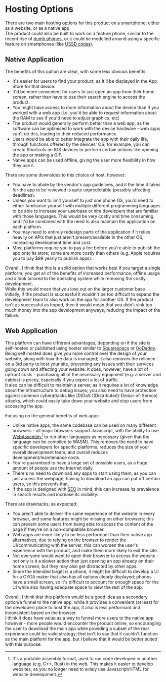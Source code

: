 # Hosting Options
There are two main hosting options for this product on a smartphone; either as a website, or as a native app.\
The product could also be built to work on a feature phone, similar to the recent rise of [dumb phones](https://www.vice.com/en/article/best-dumb-phones/), or it could be modelled around using a specific feature on smartphones (like [USSD codes](https://en.wikipedia.org/wiki/Unstructured_Supplementary_Service_Data)).

## Native Application
The benefits of this option are clear, with some less obvious benefits:
+ It's easier for users to find your product, as it'll be displayed in the App Store for that device.
+ It'd be more convenient for users to just open an app from their home screen, rather than have to use their search engine to access the product.
+ You might have access to more information about the device than if you worked with a web app (i.e. you'd be able to request information about the RAM to see if you'd need to adjust graphics, etc)
+ The product would generally perform better than a web app, as the software can be optimised to work with the device hardware - web apps can't do this, leading to their reduced performance.
+ Users would be able to better integrate the app with their daily life, through functions offered by the devices' OS; for example, you can create Shortcuts on IOS devices to perform certain actions like opening the app or making a GIF.
+ Native apps can be used offline, giving the user more flexibility in how they use it.

There are some downsides to this choice of host, however:
- You have to abide by the vendor's app guidelines, and it the time it takes for the app to be reviewed is quite unpredictable (possibly affecting deadlines).
- Unless you want to limit yourself to just one phone OS, you'd need to either familiarise yourself with mulitple different programming languages to be able to increase your userbase or hire developers that are familiar with those languages. This would be very costly and time consuming, and it'd be combined with the need to also maintain the application on each platform.
- You may need to entirely redesign parts of the application if it relies heavily on APIs that just aren't present/available in the other OS, increasing development time and cost.
- Most platforms require you to pay a fee before you're able to publish the app onto its store; some are more costly than others (e.g. Apple requires you to pay $99 yearly to publish apps).

Overall, I think that this is a solid option that works best if you target a single platform; you get all of the benefits of increased performance, offline usage and a look tailored to the operating system while removing the costly development.\
While this would mean that you lose out on the larger customer base initially, if the product is successful it wouldn't be too difficult to expand the development team to also work on the app for another OS. If the product isn't as successful as hoped, then it would mean that you didn't sink too much money into the app development anyways, reducing the impact of the failure.

## Web Application
This platform can have different advantages, depending on if the site is self-hosted or published using hoster similar to [Squarespace](https://www.squarespace.com) or [GoDaddy](https://www.godaddy.com).\
Being self-hosted does give you more control over the design of your website, along with how the data is managed; it also removes the reliance on a 3rd party to host your site, preventing any issues with their services going down and affecting your website. It does, however, have a lot of upfront costs - purchasing all of the necessary equipment (e.g. a server and cables) is pricey, especially if you expect a lot of traffic.\
It also can be difficult to maintain a server, as it requires a lot of knowledge about the infrastructure to debug issues; you also need to have protection against common cyberattacks like (D)DoS ((Distributed)-Denial-of-Servce) attacks, which could easily take down your website and stop users from accessing the app.

Focusing on the general benefits of web apps:
+ Unlike native apps, the same codebase can be used on many different browsers - all major browsers support Javascript, with the ability to use [WebAssembly](https://webassembly.org)[^1] to run other languages as necessary (given that the language can be compiled to WASM). This removes the need to have specific developers for specific platforms, reduces the size of your overall development team, and overall reduces development/maintenance costs.
+ You're guaranteed to have a large set of possible users, as a huge amount of people use the Internet daily.
+ There's no need to download any apps to start using them, as you can just access the webpage; having to download an app can put off certain users, so this prevents that.
+ If the app is designed with [SEO](https://simple.wikipedia.org/wiki/Search_engine_optimization) in mind, this can increase its prevalence in search results and increase its visibility.

There are drawbacks, as expected:
- You aren't able to deliver the same experience of the website in every browser, and some features might be missing on other browsers; this can prevent some users from being able to access the content of the page if they're on a non-compatible browser.
- Web apps are more likely to be less performant than their native app alternatives, due to relying on the browser to render the UI/communicating with the server; this can worsen the user's experience with the product, and make them more likely to exit the site.
- Not everyone would want to open their browser to access the website - not only is it a slower action than just opening an app already on their home screen, but they may also get distracted by other apps.
- Since the intended target is a phone, it might be difficult to develop a UI for a CYOA maker that also has all options clearly displayed; phones have a small screen, so it's difficult to account for enough space for the UI while also having adequate space to view the rest of the app.

Overall, I think that this platform would be a good idea as a secondary option/a funnel to the native app; while it provides a convenient (at least for the developer) place to host the app, it also is less performant and inconsistent based on the browser.\
I think it does have value as a way to funnel more users to the native app however - more people would encounter the product online, so encouraging the user to download the main app while providing a subset of the real experience could be vaild strategy; that isn't to say that it couldn't function as the main platform for the app, but I believe that it would be better suited with this purpose.

[^1]: It's a portable assembly format, used to run code developed in another language (e.g. C++, Rust) in the web. This makes it easier to develop websites, as you no longer need to solely use Javascript/HTML for website development.
